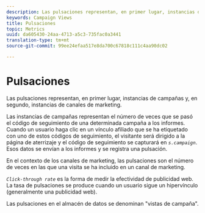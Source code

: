 ```yaml
---
description: Las pulsaciones representan, en primer lugar, instancias de campañas y, en segundo, instancias de canales de marketing.
keywords: Campaign Views
title: Pulsaciones
topic: Metrics
uuid: da605430-24aa-4713-a5c3-735fac0a3441
translation-type: tm+mt
source-git-commit: 99ee24efaa517e8da700c67818c111c4aa90dc02

---
```



# Pulsaciones

Las pulsaciones representan, en primer lugar, instancias de campañas y, en segundo, instancias de canales de marketing.

Las instancias de campañas representan el número de veces que se pasó el código de seguimiento de una determinada campaña a los informes. Cuando un usuario haga clic en un vínculo afiliado que se ha etiquetado con uno de estos códigos de seguimiento, el visitante será dirigido a la página de aterrizaje y el código de seguimiento se capturará en *`s.campaign`*. Esos datos se envían a los informes y se registra una pulsación.

En el contexto de los canales de marketing, las pulsaciones son el número de veces en las que una visita se ha incluido en un canal de marketing.

*`Click-through rate`* es la forma de medir la efectividad de publicidad web. La tasa de pulsaciones se produce cuando un usuario sigue un hipervínculo (generalmente una publicidad web).

Las pulsaciones en el almacén de datos se denominan &quot;vistas de campaña&quot;.
